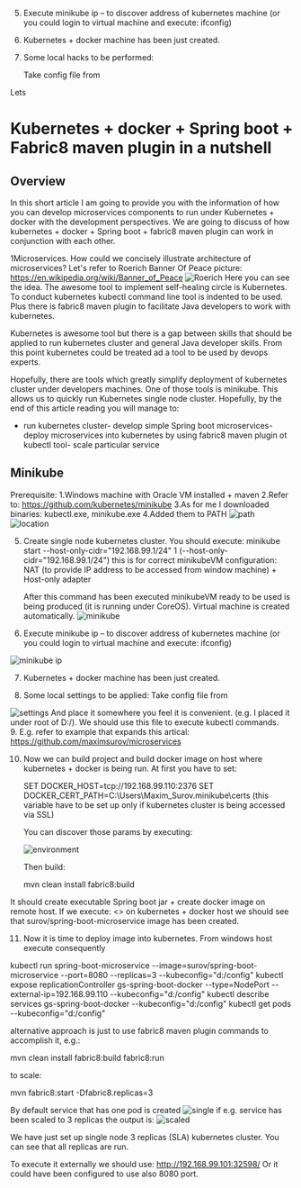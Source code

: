 5. Execute minikube ip – to discover address of kubernetes machine (or you could login to virtual machine and execute: ifconfig)

 



6. Kubernetes + docker machine has been just created.

 

07. Some local hacks to be performed: 

      Take config file from

Lets 
# Kubernetes + docker + Spring boot + Fabric8 maven plugin in a nutshell

## Overview

In this short article I am going to provide you with the information of how you can develop microservices components to run under Kubernetes + docker with the development perspectives. We are going to discuss of how kubernetes + docker + Spring boot + fabric8 maven plugin can work in conjunction with each other.

1Microservices. How could we concisely illustrate architecture of microservices?  Let's refer to Roerich Banner Of Peace picture: https://en.wikipedia.org/wiki/Banner_of_Peace
![](docs/img/BannerOfPeace.png?raw=true "Roerich")
Here you can see the idea. The awesome tool to implement self-healing circle is Kubernetes. To conduct kubernetes kubectl command line tool is indented to be used. Plus there is fabric8 maven plugin to facilitate Java developers to work with kubernetes.

Kubernetes is awesome tool but there is a gap between skills that should be applied to run kubernetes cluster and general Java developer skills. From this point kubernetes could be treated ad a tool to be used by devops experts.

Hopefully, there are tools which greatly simplify deployment of kubernetes cluster under developers machines. One of those tools is minikube. This allows us to quickly run Kubernetes single node cluster.
Hopefully, by the end of this article reading you will manage to:
- run kubernetes cluster- develop simple Spring boot microservices- deploy microservices into kubernetes by using fabric8 maven plugin ot kubectl tool- scale particular service


## Minikube

Prerequisite:
1.Windows machine with Oracle VM installed + maven
2.Refer to: https://github.com/kubernetes/minikube
3.As for me I downloaded binaries: kubectl.exe, minikube.exe
4.Added them to PATH
![](docs/img/path.png?raw=true "path")
![](docs/img/location.png?raw=true "location")

5. Create single node kubernetes cluster. You should execute:
     minikube start --host-only-cidr="192.168.99.1/24"
1     (--host-only-cidr="192.168.99.1/24") this is for correct minikubeVM configuration: NAT (to provide IP address to be accessed from window machine) + Host-only adapter

     After this command has been executed minikubeVM ready to be used is being produced (it is running under CoreOS).  Virtual machine is created automatically.
      ![](docs/img/minikube.png?raw=true "minikube")


6. Execute minikube ip – to discover address of kubernetes machine (or you could login to virtual machine and execute: ifconfig)

  ![](docs/img/ip.png?raw=true "minikube ip")

7. Kubernetes + docker machine has been just created.

 

8. Some local settings to be applied:
Take config file from

 ![](docs/img/settings.png?raw=true "settings")
  And place it somewhere you feel it is convenient. (e.g. I placed it under root of D:/). We should use this file to execute kubectl commands.  
9.  E.g. refer to example that expands this artical:  https://github.com/maximsurov/microservices

10. Now we can build project and build docker image on host where kubernetes + docker is being run.
    At first you have to set:

    SET DOCKER_HOST=tcp://192.168.99.110:2376
    SET DOCKER_CERT_PATH=C:\Users\Maxim_Surov\.minikube\certs
    (this variable have to be set up only if kubernetes cluster is being accessed via SSL)

    You can discover those params by executing:

    ![](docs/img/environment.png?raw=true "environment") 
     
    Then build:

    mvn clean install fabric8:build

It should create executable Spring boot jar + create docker image on remote host.
If we execute: <<docker images>> on kubernetes + docker host we should see that surov/spring-boot-microservice image has been created.

11. Now it is time to deploy image into kubernetes. From windows host execute consequently 

 kubectl run spring-boot-microservice --image=surov/spring-boot-microservice --port=8080 --replicas=3 --kubeconfig="d:/config"
 kubectl expose replicationController gs-spring-boot-docker --type=NodePort --external-ip=192.168.99.110 --kubeconfig="d:/config"
 kubectl describe services gs-spring-boot-docker --kubeconfig="d:/config"
 kubectl get pods --kubeconfig="d:/config"

 alternative approach is just to use fabric8 maven plugin commands to accomplish it, e.g.:
 
 mvn clean install fabric8:build fabric8:run
 
 to scale:
 
 mvn fabric8:start -Dfabric8.replicas=3
 
 By default service that has one pod is created
 ![](docs/img/single.png?raw=true "single")
 if e.g. service has been scaled to 3 replicas the output is:
 ![](docs/img/whole.png?raw=true "scaled")
 
 We have just set up single node 3 replicas (SLA) kubernetes cluster. You can see that all replicas are run.

 To execute it externally we should use: http://192.168.99.101:32598/
 Or it could have been configured to use also 8080 port.

 

 
